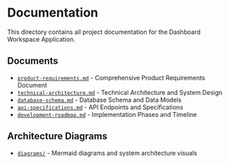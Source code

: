 # Documentation

This directory contains all project documentation for the Dashboard Workspace Application.

## Documents

- [`product-requirements.md`](./product-requirements.md) - Comprehensive Product Requirements Document
- [`technical-architecture.md`](./technical-architecture.md) - Technical Architecture and System Design
- [`database-schema.md`](./database-schema.md) - Database Schema and Data Models
- [`api-specifications.md`](./api-specifications.md) - API Endpoints and Specifications
- [`development-roadmap.md`](./development-roadmap.md) - Implementation Phases and Timeline

## Architecture Diagrams

- [`diagrams/`](./diagrams/) - Mermaid diagrams and system architecture visuals
